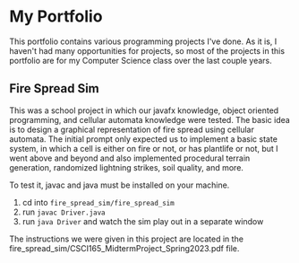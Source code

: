 # My Portfolio
This portfolio contains various programming projects I've done. As it is, I haven't
had many opportunities for projects, so most of the projects in this portfolio are
for my Computer Science class over the last couple years.

## Fire Spread Sim
This was a school project in which our javafx knowledge, object oriented programming,
and cellular automata knowledge were tested. The basic idea is to design a graphical
representation of fire spread using cellular automata. The initial prompt only
expected us to implement a basic state system, in which a cell is either on fire or
not, or has plantlife or not, but I went above and beyond and also implemented
procedural terrain generation, randomized lightning strikes, soil quality, and more.

To test it, javac and java must be installed on your machine.
1. cd into `fire_spread_sim/fire_spread_sim`
2. run `javac Driver.java`
3. run `java Driver` and watch the sim play out in a separate window

The instructions we were given in this project are located in the
fire_spread_sim/CSCI165_MidtermProject_Spring2023.pdf file.
